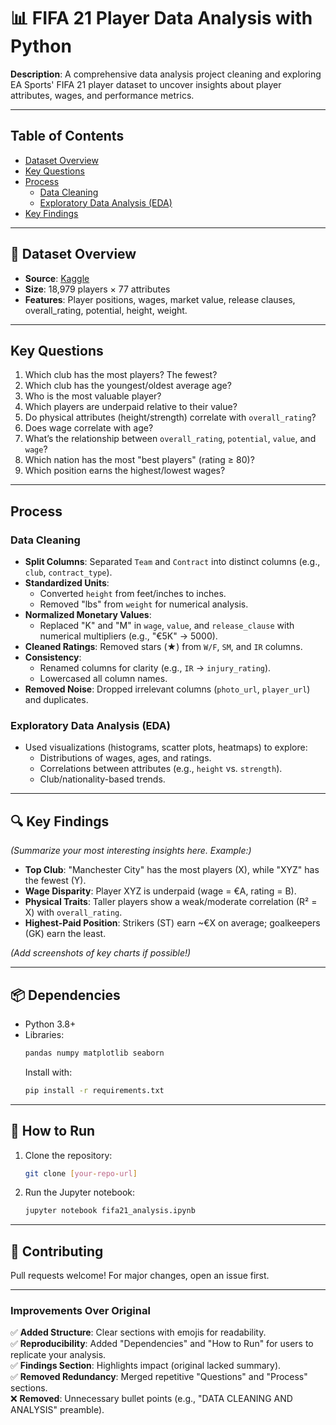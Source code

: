 # 📊 FIFA 21 Player Data Analysis with Python  

**Description**: A comprehensive data analysis project cleaning and exploring EA Sports' FIFA 21 player dataset to uncover insights about player attributes, wages, and performance metrics.  

---

##  Table of Contents  
- [Dataset Overview](#-dataset-overview)  
- [Key Questions](#-key-questions)  
- [Process](#-process)  
  - [Data Cleaning](#data-cleaning)  
  - [Exploratory Data Analysis (EDA)](#exploratory-data-analysis-eda)  
- [Key Findings](#-key-findings)  
---

## 📁 Dataset Overview  
- **Source**: [Kaggle](https://www.kaggle.com/)  
- **Size**: 18,979 players × 77 attributes  
- **Features**: Player positions, wages, market value, release clauses, overall_rating, potential, height, weight.

---

## Key Questions  
1. Which club has the most players? The fewest?  
2. Which club has the youngest/oldest average age?  
3. Who is the most valuable player?  
4. Which players are underpaid relative to their value?  
5. Do physical attributes (height/strength) correlate with `overall_rating`?  
6. Does wage correlate with age?  
7. What’s the relationship between `overall_rating`, `potential`, `value`, and `wage`?  
8. Which nation has the most "best players" (rating ≥ 80)?  
9. Which position earns the highest/lowest wages?  

---

##  Process  

### **Data Cleaning**  
- **Split Columns**: Separated `Team` and `Contract` into distinct columns (e.g., `club`, `contract_type`).  
- **Standardized Units**:  
  - Converted `height` from feet/inches to inches.  
  - Removed "lbs" from `weight` for numerical analysis.  
- **Normalized Monetary Values**:  
  - Replaced "K" and "M" in `wage`, `value`, and `release_clause` with numerical multipliers (e.g., "€5K" → 5000).  
- **Cleaned Ratings**: Removed stars (★) from `W/F`, `SM`, and `IR` columns.  
- **Consistency**:  
  - Renamed columns for clarity (e.g., `IR` → `injury_rating`).  
  - Lowercased all column names.  
- **Removed Noise**: Dropped irrelevant columns (`photo_url`, `player_url`) and duplicates.  

### **Exploratory Data Analysis (EDA)**  
- Used visualizations (histograms, scatter plots, heatmaps) to explore:  
  - Distributions of wages, ages, and ratings.  
  - Correlations between attributes (e.g., `height` vs. `strength`).  
  - Club/nationality-based trends.  

---

## 🔍 Key Findings  
*(Summarize your most interesting insights here. Example:)*  
- **Top Club**: "Manchester City" has the most players (X), while "XYZ" has the fewest (Y).  
- **Wage Disparity**: Player XYZ is underpaid (wage = €A, rating = B).  
- **Physical Traits**: Taller players show a weak/moderate correlation (R² = X) with `overall_rating`.  
- **Highest-Paid Position**: Strikers (ST) earn ~€X on average; goalkeepers (GK) earn the least.  

*(Add screenshots of key charts if possible!)*  

---

## 📦 Dependencies  
- Python 3.8+  
- Libraries:  
  ```bash
  pandas numpy matplotlib seaborn
  ```
  Install with:  
  ```bash
  pip install -r requirements.txt
  ```

---

## 🚀 How to Run  
1. Clone the repository:  
   ```bash
   git clone [your-repo-url]
   ```
2. Run the Jupyter notebook:  
   ```bash
   jupyter notebook fifa21_analysis.ipynb
   ```

---

## 🤝 Contributing  
Pull requests welcome! For major changes, open an issue first.  

---

### **Improvements Over Original**  
✅ **Added Structure**: Clear sections with emojis for readability.  
✅ **Reproducibility**: Added "Dependencies" and "How to Run" for users to replicate your analysis.  
✅ **Findings Section**: Highlights impact (original lacked summary).  
✅ **Removed Redundancy**: Merged repetitive "Questions" and "Process" sections.  
❌ **Removed**: Unnecessary bullet points (e.g., "DATA CLEANING AND ANALYSIS" preamble).
